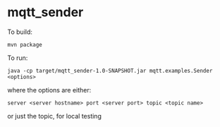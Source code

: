 # mqtt_sender

To build:

```shell
mvn package
```

To run:

```shell
java -cp target/mqtt_sender-1.0-SNAPSHOT.jar mqtt.examples.Sender <options>
```

where the options are either:

```shell
server <server hostname> port <server port> topic <topic name>
```

or just the topic, for local testing

